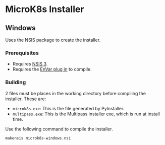 # MicroK8s Installer

## Windows
Uses the NSIS package to create the installer.  

### Prerequisites

* Requires [NSIS 3](https://nsis.sourceforge.io/Download).
* Requires the [EnVar plug in](https://nsis.sourceforge.io/EnVar_plug-in) to compile.

### Building

2 files must be places in the working directory before compiling the installer.  These are:

* `microk8s.exe`:  This is the file generated by PyInstaller.
* `multipass.exe`:  This is the Multipass installer exe, which is run at install time.

Use the following command to compile the installer.

```
makensis microk8s-windows.nsi
```
